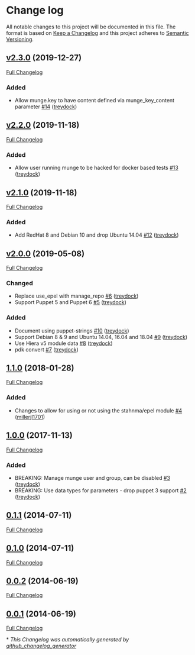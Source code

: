 # Change log

All notable changes to this project will be documented in this file. The format is based on [Keep a Changelog](http://keepachangelog.com/en/1.0.0/) and this project adheres to [Semantic Versioning](http://semver.org).

## [v2.3.0](https://github.com/treydock/puppet-munge/tree/v2.3.0) (2019-12-27)

[Full Changelog](https://github.com/treydock/puppet-munge/compare/v2.2.0...v2.3.0)

### Added

- Allow munge.key to have content defined via munge\_key\_content parameter [\#14](https://github.com/treydock/puppet-munge/pull/14) ([treydock](https://github.com/treydock))

## [v2.2.0](https://github.com/treydock/puppet-munge/tree/v2.2.0) (2019-11-18)

[Full Changelog](https://github.com/treydock/puppet-munge/compare/v2.1.0...v2.2.0)

### Added

- Allow user running munge to be hacked for docker based tests [\#13](https://github.com/treydock/puppet-munge/pull/13) ([treydock](https://github.com/treydock))

## [v2.1.0](https://github.com/treydock/puppet-munge/tree/v2.1.0) (2019-11-18)

[Full Changelog](https://github.com/treydock/puppet-munge/compare/v2.0.0...v2.1.0)

### Added

- Add RedHat 8 and Debian 10 and drop Ubuntu 14.04 [\#12](https://github.com/treydock/puppet-munge/pull/12) ([treydock](https://github.com/treydock))

## [v2.0.0](https://github.com/treydock/puppet-munge/tree/v2.0.0) (2019-05-08)

[Full Changelog](https://github.com/treydock/puppet-munge/compare/1.1.0...v2.0.0)

### Changed

- Replace use\_epel with manage\_repo [\#6](https://github.com/treydock/puppet-munge/pull/6) ([treydock](https://github.com/treydock))
- Support Puppet 5 and Puppet 6 [\#5](https://github.com/treydock/puppet-munge/pull/5) ([treydock](https://github.com/treydock))

### Added

- Document using puppet-strings [\#10](https://github.com/treydock/puppet-munge/pull/10) ([treydock](https://github.com/treydock))
- Support Debian 8 & 9 and Ubuntu 14.04, 16.04 and 18.04 [\#9](https://github.com/treydock/puppet-munge/pull/9) ([treydock](https://github.com/treydock))
- Use Hiera v5 module data [\#8](https://github.com/treydock/puppet-munge/pull/8) ([treydock](https://github.com/treydock))
- pdk convert [\#7](https://github.com/treydock/puppet-munge/pull/7) ([treydock](https://github.com/treydock))

## [1.1.0](https://github.com/treydock/puppet-munge/tree/1.1.0) (2018-01-28)

[Full Changelog](https://github.com/treydock/puppet-munge/compare/1.0.0...1.1.0)

### Added

- Changes to allow for using or not using the stahnma/epel module [\#4](https://github.com/treydock/puppet-munge/pull/4) ([millerjl1701](https://github.com/millerjl1701))

## [1.0.0](https://github.com/treydock/puppet-munge/tree/1.0.0) (2017-11-13)

[Full Changelog](https://github.com/treydock/puppet-munge/compare/0.1.1...1.0.0)

### Added

- BREAKING: Manage munge user and group, can be disabled [\#3](https://github.com/treydock/puppet-munge/pull/3) ([treydock](https://github.com/treydock))
- BREAKING: Use data types for parameters - drop puppet 3 support [\#2](https://github.com/treydock/puppet-munge/pull/2) ([treydock](https://github.com/treydock))

## [0.1.1](https://github.com/treydock/puppet-munge/tree/0.1.1) (2014-07-11)

[Full Changelog](https://github.com/treydock/puppet-munge/compare/0.1.0...0.1.1)

## [0.1.0](https://github.com/treydock/puppet-munge/tree/0.1.0) (2014-07-11)

[Full Changelog](https://github.com/treydock/puppet-munge/compare/0.0.2...0.1.0)

## [0.0.2](https://github.com/treydock/puppet-munge/tree/0.0.2) (2014-06-19)

[Full Changelog](https://github.com/treydock/puppet-munge/compare/0.0.1...0.0.2)

## [0.0.1](https://github.com/treydock/puppet-munge/tree/0.0.1) (2014-06-19)

[Full Changelog](https://github.com/treydock/puppet-munge/compare/44a5661eb3e42f0714bc1df6d2ccae1999b4f75e...0.0.1)



\* *This Changelog was automatically generated by [github_changelog_generator](https://github.com/skywinder/Github-Changelog-Generator)*
